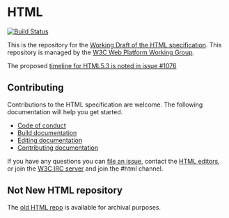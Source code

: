 # HTML

[![Build Status](https://travis-ci.org/w3c/html.svg?branch=master)](https://travis-ci.org/w3c/html)

This is the repository for the [Working Draft of the HTML specification](https://w3c.github.io/html/). This repository is managed by the [W3C Web Platform Working Group](https://www.w3.org/WebPlatform/WG/).

The proposed [timeline for HTML5.3 is noted in issue #1076](https://github.com/w3c/html/issues/1076)

## Contributing

Contributions to the HTML specification are welcome. The following documentation will help you get started.
* [Code of conduct](docs/conduct.md)
* [Build documentation](docs/build-documentation.md)
* [Editing documentation](docs/editing-documentation.md)
* [Contributing documentation](docs/contributing-documentation.md)

If you have any questions you can [file an issue](https://github.com/w3c/html/issues/), contact the <a href="mailto:team-html-editors@w3.org">HTML editors</a>, or join the [W3C IRC server](http://irc.w3.org/) and join the #html channel.

## Not New HTML repository

The [old HTML repo](https://github.com/w3c/html-old) is available for archival purposes.
